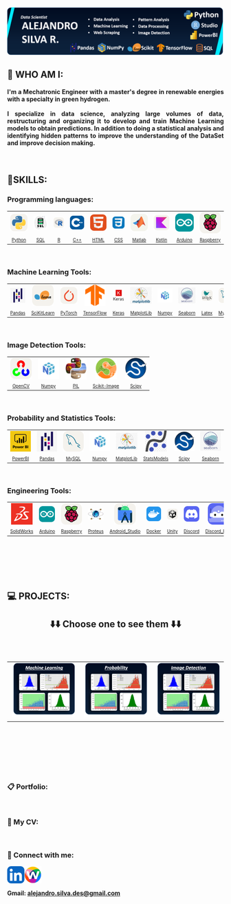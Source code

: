 <p align="center">
  <a href="https://www.yushi.dev/" target="_blank" rel="noreferrer"><img src="Images/Banner.png" alt="my banner"></a>
</p>

## 🌟 WHO AM I:

<h4 align="justify">
I'm a Mechatronic Engineer with a master's degree in renewable energies with a specialty in green hydrogen.
<br><br>
I specialize in data science, analyzing large volumes of data, restructuring and organizing it to develop and train Machine Learning models to obtain predictions. In addition to doing a statistical analysis and identifying hidden patterns to improve the understanding of the DataSet and improve decision making.
</h4><br>

## 📝SKILLS:
### Programming languages:

<div align="center">
  <table><tr>
    <td align="center"><a href="https://www.python.org/doc/"><img src="Icons/Python-Light.svg" width="50px" align="center"></td>
    <td align="center"><a href="https://www.oracle.com/database/technologies/appdev/sql.html"><img src="Icons/SQL.png" width="50px" align="center"></td>
    <td align="center"><a href="https://www.r-project.org"><img src="Icons/R-Light.svg" width="50px" align="center"></td>
    <td align="center"><a href="https://isocpp.org/std/the-standard"><img src="Icons/CPP.svg" width="50px" align="center"></td>
    <td align="center"><a href="https://html.com/document/"><img src="Icons/HTML.svg" width="50px" align="center"></td>
    <td align="center"><a href="https://devdocs.io/css/"><img src="Icons/CSS.svg" width="40px" align="center"></td>
    <td align="center"><a href="https://www.mathworks.com"><img src="Icons/Matlab-Light.svg" width="50px" align="center"></td>
    <td align="center"><a href="https://kotlinlang.org"><img src="Icons/Kotlin-Light.svg" width="50px" align="center"></td>
    <td align="center"><a href="https://www.arduino.cc"><img src="Icons/Arduino.svg" width="50px" align="center"></td>
    <td align="center"><a href="https://www.raspberrypi.com"><img src="Icons/RaspberryPi-Light.svg" width="50px" align="center"></td>
  </tr>
    
  <tr>
    <td align="center"><a style="font-size:10px" href="https://www.python.org/doc/">Python</a></td>
    <td align="center"><a style="font-size:10px" href="https://www.oracle.com/database/technologies/appdev/sql.html">SQL</a></td>
    <td align="center"><a style="font-size:10px" href="https://www.r-project.org">R</a></td>
    <td align="center"><a style="font-size:10px" href="https://isocpp.org/std/the-standard">C++</a></td>
    <td align="center"><a style="font-size:10px" href="https://html.com/document/">HTML</a></td>
    <td align="center"><a style="font-size:10px" href="https://devdocs.io/css/">CSS</a></td>
    <td align="center"><a style="font-size:10px" href="https://www.mathworks.com">Matlab</a></td>
    <td align="center"><a style="font-size:10px" href="https://kotlinlang.org">Kotlin</a></td>
    <td align="center"><a style="font-size:10px" href="https://www.arduino.cc">Arduino</a></td>
    <td align="center"><a style="font-size:10px" href="https://www.raspberrypi.com">Raspberry</a></td>
  </tr></table><br>
</div>

### Machine Learning Tools:

<div align="center">
  <table><tr>
  <td align="center"><a href="https://pandas.pydata.org"><img src="Icons/Pandas.png" width="50px" align="center"></td>
    <td align="center"><a href="https://scikit-learn.org/stable/"><img src="Icons/SciKitLearn-Light.svg" width="50px" align="center"></td>
    <td align="center"><a href="https://pytorch.org"><img src="Icons/PyTorch-Light.svg" width="50px" align="center"></td>
    <td align="center"><a href="https://www.tensorflow.org"><img src="Icons/Tensorflow.png" width="50px" align="center"></td>
    <td align="center"><a href="https://keras.io"><img src="Icons/keras.png" width="50px" align="center"></td>
    <td align="center"><a href="https://matplotlib.org"><img src="Icons/Matplotlib.png" width="50px" align="center"></td>
    <td align="center"><a href="https://numpy.org"><img src="Icons/Numpy.png" width="50px" align="center"></td>
    <td align="center"><a href="https://seaborn.pydata.org"><img src="Icons/Seaborn.png" width="50px" align="center"></td>
    <td align="center"><a href="https://www.latex-project.org"><img src="Icons/LaTeX-Light.svg" width="50px" align="center"></td>
    <td align="center"><a href="https://www.mysql.com"><img src="Icons/MySQL-Light.svg" width="50px" align="center"></td>
  </tr>
    
  <tr>
    <td align="center"><a style="font-size:10px" href="https://pandas.pydata.org">Pandas</a></td>
    <td align="center"><a style="font-size:10px" href="https://scikit-learn.org/stable/">SciKitLearn</a></td>
    <td align="center"><a style="font-size:10px" href="https://pytorch.org">PyTorch</a></td>
    <td align="center"><a style="font-size:10px" href="https://www.tensorflow.org">TensorFlow</a></td>
    <td align="center"><a style="font-size:10px" href="https://keras.io">Keras</a></td>
    <td align="center"><a style="font-size:10px" href="https://matplotlib.org">MatplotLib</a></td>
    <td align="center"><a style="font-size:10px" href="https://numpy.org">Numpy</a></td>
    <td align="center"><a style="font-size:10px" href="https://seaborn.pydata.org">Seaborn</a></td>
    <td align="center"><a style="font-size:10px" href="https://www.latex-project.org">Latex</a></td>
    <td align="center"><a style="font-size:10px" href="https://www.mysql.com">MySQL</a></td>
  </tr></table><br>
</div>

### Image Detection Tools:

<div align="center">
  <table><tr>
  <td align="center"><a href="https://opencv.org"><img src="Icons/OpenCV-Light.svg" width="50px" align="center"></td>
    <td align="center"><a href="https://numpy.org"><img src="Icons/Numpy.png" width="50px" align="center"></td>
    <td align="center"><a href="https://pillow.readthedocs.io/en/stable/"><img src="Icons/pillow-PIL.png" width="50px" align="center"></td>
    <td align="center"><a href="https://scikit-image.org"><img src="Icons/Scikit-image.png" width="50px" align="center"></td>
    <td align="center"><a href="https://scipy.org"><img src="Icons/SCIPY_2.svg.png" width="50px" align="center"></td>
  </tr>
    
  <tr>
    <td align="center"><a style="font-size:10px" href="https://opencv.org">OpenCV</a></td>
    <td align="center"><a style="font-size:10px" href="https://numpy.org">Numpy</a></td>
    <td align="center"><a style="font-size:10px" href="https://pillow.readthedocs.io/en/stable/">PIL</a></td>
    <td align="center"><a style="font-size:10px" href="https://scikit-image.org">Scikit-Image</a></td>
    <td align="center"><a style="font-size:10px" href="https://scipy.org">Scipy</a></td>
  </tr></table><br>
</div>

### Probability and Statistics Tools:

<div align="center">
  <table><tr>
    <td align="center"><a href="https://www.microsoft.com/es-es/power-platform/products/power-bi"><img src="Icons/Logo-cuadrado-con-letra-Power-BI.png" width="50px" align="center"></td>
    <td align="center"><a href="https://pandas.pydata.org"><img src="Icons/Pandas.png" width="50px" align="center"></td>
    <td align="center"><a href="https://www.mysql.com"><img src="Icons/MySQL-Light.svg" width="50px" align="center"></td>
    <td align="center"><a href="https://numpy.org"><img src="Icons/Numpy.png" width="50px" align="center"></td>
    <td align="center"><a href="https://matplotlib.org"><img src="Icons/Matplotlib.png" width="50px" align="center"></td>
    <td align="center"><a href="https://www.statsmodels.org/stable/index.html"><img src="Icons/Statsmodels.png" width="50px" align="center"></td>
    <td align="center"><a href="https://scipy.org"><img src="Icons/SCIPY_2.svg.png" width="50px" align="center"></td>
    <td align="center"><a href="https://seaborn.pydata.org"><img src="Icons/Seaborn.png" width="50px" align="center"></td>
  </tr>
    
  <tr>
    <td align="center"><a style="font-size:10px" href="https://www.microsoft.com/es-es/power-platform/products/power-bi">PowerBI</a></td>
    <td align="center"><a style="font-size:10px" href="https://pandas.pydata.org">Pandas</a></td>
    <td align="center"><a style="font-size:10px" href="https://www.mysql.com">MySQL</a></td>
    <td align="center"><a style="font-size:10px" href="https://numpy.org">Numpy</a></td>
    <td align="center"><a style="font-size:10px" href="https://matplotlib.org">MatplotLib</a></td>
    <td align="center"><a style="font-size:10px" href="https://www.statsmodels.org/stable/index.html">StatsModels</a></td>
    <td align="center"><a style="font-size:10px" href="https://scipy.org">Scipy</a></td>
    <td align="center"><a style="font-size:10px" href="https://seaborn.pydata.org">Seaborn</a></td>
  </tr></table><br>
</div>

### Engineering Tools:

<div align="center">
  <table><tr>
    <td align="center"><a href="https://www.solidworks.com"><img src="Icons/SolidWorks-Icono.png" width="50px" align="center"></td>
    <td align="center"><a href="https://www.arduino.cc"><img src="Icons/Arduino.svg" width="50px" align="center"></td>
    <td align="center"><a href="https://www.raspberrypi.com"><img src="Icons/RaspberryPi-Light.svg" width="50px" align="center"></td>
    <td align="center"><a href="https://www.labcenter.com"><img src="Icons/Proteus_Design_Suite_Atom_Logo.png" width="50px" align="center"></td>
    <td align="center"><a href="https://developer.android.com/studio"><img src="Icons/AndroidStudio-Light.svg" width="50px" align="center"></td>
    <td align="center"><a href="https://www.docker.com"><img src="Icons/Docker.svg" width="50px" align="center"></td>
    <td align="center"><a href="https://unity.com"><img src="Icons/Unity-Light.svg" width="50px" align="center"></td>
    <td align="center"><a href="https://discord.com"><img src="Icons/Discord.svg" width="50px" align="center"></td>
    <td align="center"><a href="https://top.gg"><img src="Icons/DiscordBots.svg" width="50px" align="center"></td>
  </tr>
    
  <tr>
  <td align="center"><a style="font-size:10px" href="https://www.solidworks.com">SolidWorks</a></td>
    <td align="center"><a style="font-size:10px" href="https://www.arduino.cc">Arduino</a></td>
    <td align="center"><a style="font-size:10px" href="https://www.raspberrypi.com">Raspberry</a></td>
    <td align="center"><a style="font-size:10px" href="https://www.labcenter.com">Proteus</a></td>
    <td align="center"><a style="font-size:10px" href="https://developer.android.com/studio">Android_Studio</a></td>
    <td align="center"><a style="font-size:10px" href="https://www.docker.com">Docker</a></td>
    <td align="center"><a style="font-size:10px" href="https://unity.com">Unity</a></td>
    <td align="center"><a style="font-size:10px" href="https://discord.com">Discord</a></td>
    <td align="center"><a style="font-size:10px" href="https://top.gg">Discord_Bots</a></td>
  </tr></table><br>
</div>

<br><br><br>

## 💻 PROJECTS:

<h2 align="center">⬇️⬇️ Choose one to see them ⬇️⬇️</p><br>

<table><tr>
  <td><a href="https://github.com/AlejandroSilvaR/Machine_Learning"><img src="Images/Machine_Learning.png"></td>
  <td><a href="https://github.com/AlejandroSilvaR/Probability"><img src="Images/Probability.png"></td>
  <td><a href="https://github.com/AlejandroSilvaR/Image_Detection"><img src="Images/Image_Detection.png"></td>
</tr></table><br>

<br><br>

### 📋 Portfolio:

<br>

### 🪪 My CV:

<br>

### 🤝 Connect with me:

<a href="https://www.linkedin.com/in/alejandrosilvar/"><img align="left" src="Icons/LinkedIn.svg" alt="LinkedIn" width="40px"></a>
<a href="https://www.workana.com/freelancer/15fb8582e70b58e497c2beecdf7559c9"><img align="left" src="Icons/Workana.jpeg" alt="Workana" width="40px"></a><br><br>
#### Gmail: alejandro.silva.des@gmail.com

<br>